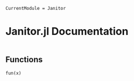 ```@meta
CurrentModule = Janitor
```

# Janitor.jl Documentation

```@index
```

## Functions


```@docs
fun(x)
```